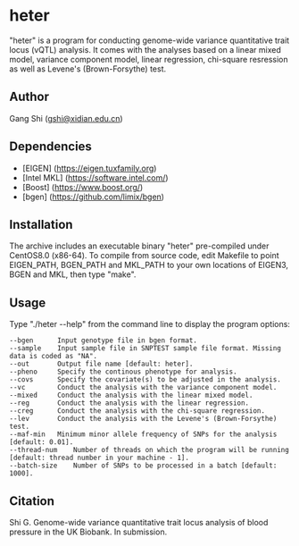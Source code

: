 # heter
"heter" is a program for conducting genome-wide variance quantitative trait locus (vQTL) analysis. It comes with the analyses based on a linear mixed model, variance component model, linear regression, chi-square resression as well as Levene's (Brown-Forsythe) test.

## Author
Gang Shi (gshi@xidian.edu.cn)

## Dependencies
+ [EIGEN] (https://eigen.tuxfamily.org)
+ [Intel MKL] (https://software.intel.com/)
+ [Boost] (https://www.boost.org/)
+ [bgen] (https://github.com/limix/bgen)

## Installation
The archive includes an executable binary "heter" pre-compiled under CentOS8.0 (x86-64). To compile from source code, edit Makefile to point EIGEN_PATH, BGEN_PATH and MKL_PATH to your own locations of EIGEN3, BGEN and MKL, then type "make".

## Usage
Type "./heter --help" from the command line to display the program options:

    --bgen		Input genotype file in bgen format.
    --sample	Input sample file in SNPTEST sample file format. Missing data is coded as "NA".
    --out		Output file name [default: heter].
    --pheno		Specify the continous phenotype for analysis.
    --covs		Specify the covariate(s) to be adjusted in the analysis.
    --vc		Conduct the analysis with the variance component model.
    --mixed		Conduct the analysis with the linear mixed model.
    --reg		Conduct the analysis with the linear regression.
    --creg		Conduct the analysis with the chi-square regression.
    --lev		Conduct the analysis with the Levene's (Brown-Forsythe) test.
    --maf-min	Minimum minor allele frequency of SNPs for the analysis [default: 0.01].
    --thread-num	Number of threads on which the program will be running [default: thread number in your machine - 1].
    --batch-size	Number of SNPs to be processed in a batch [default: 1000].
    
## Citation
Shi G. Genome-wide variance quantitative trait locus analysis of blood pressure in the UK Biobank. In submission.

